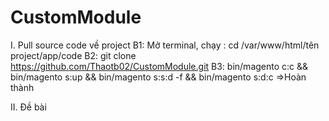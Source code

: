 # CustomModule
I. Pull source code về project
B1: Mở terminal, chạy : cd /var/www/html/tên project/app/code
B2: git clone https://github.com/Thaotb02/CustomModule.git
B3: bin/magento c:c && bin/magento s:up && bin/magento s:s:d -f && bin/magento s:d:c =>Hoàn thành

II. Đề bài
